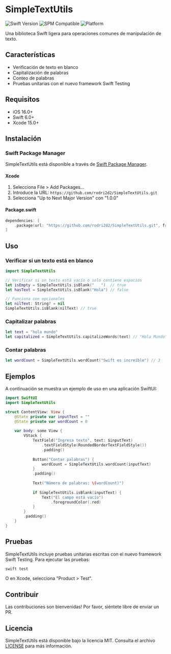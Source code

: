 # SimpleTextUtils

![Swift Version](https://img.shields.io/badge/Swift-6.0-orange)
![SPM Compatible](https://img.shields.io/badge/SPM-Compatible-brightgreen)
![Platform](https://img.shields.io/badge/Platform-iOS-lightgrey)

Una biblioteca Swift ligera para operaciones comunes de manipulación de texto.

## Características

- Verificación de texto en blanco
- Capitalización de palabras
- Conteo de palabras
- Pruebas unitarias con el nuevo framework Swift Testing

## Requisitos

- iOS 16.0+
- Swift 6.0+
- Xcode 15.0+

## Instalación

### Swift Package Manager

SimpleTextUtils está disponible a través de [Swift Package Manager](https://swift.org/package-manager/).

#### Xcode
1. Selecciona File > Add Packages...
2. Introduce la URL: `https://github.com/rodri2d2/SimpleTextUtils.git`
3. Selecciona "Up to Next Major Version" con "1.0.0"

#### Package.swift
```swift
dependencies: [
    .package(url: "https://github.com/rodri2d2/SimpleTextUtils.git", from: "1.0.0")
]
```

## Uso

### Verificar si un texto está en blanco

```swift
import SimpleTextUtils

// Verificar si un texto está vacío o solo contiene espacios
let isEmpty = SimpleTextUtils.isBlank("   ")  // true
let hasText = SimpleTextUtils.isBlank("Hola") // false

// Funciona con opcionales
let nilText: String? = nil
SimpleTextUtils.isBlank(nilText) // true
```

### Capitalizar palabras

```swift
let text = "hola mundo"
let capitalized = SimpleTextUtils.capitalizeWords(text) // "Hola Mundo"
```

### Contar palabras

```swift
let wordCount = SimpleTextUtils.wordCount("Swift es increíble") // 3
```

## Ejemplos

A continuación se muestra un ejemplo de uso en una aplicación SwiftUI:

```swift
import SwiftUI
import SimpleTextUtils

struct ContentView: View {
    @State private var inputText = ""
    @State private var wordCount = 0
    
    var body: some View {
        VStack {
            TextField("Ingresa texto", text: $inputText)
                .textFieldStyle(RoundedBorderTextFieldStyle())
                .padding()
            
            Button("Contar palabras") {
                wordCount = SimpleTextUtils.wordCount(inputText)
            }
            .padding()
            
            Text("Número de palabras: \(wordCount)")
            
            if SimpleTextUtils.isBlank(inputText) {
                Text("El campo está vacío")
                    .foregroundColor(.red)
            }
        }
        .padding()
    }
}
```

## Pruebas

SimpleTextUtils incluye pruebas unitarias escritas con el nuevo framework Swift Testing. Para ejecutar las pruebas:

```bash
swift test
```

O en Xcode, selecciona "Product > Test".

## Contribuir

Las contribuciones son bienvenidas! Por favor, siéntete libre de enviar un PR.

## Licencia

SimpleTextUtils está disponible bajo la licencia MIT. Consulta el archivo [LICENSE](LICENSE) para más información.